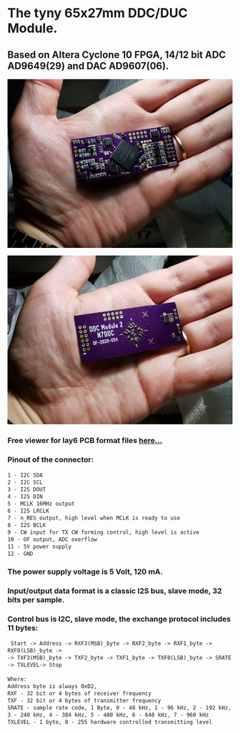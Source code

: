 # The tyny 65x27mm DDC/DUC Module.
## Based on Altera Cyclone 10 FPGA, 14/12 bit ADC AD9649(29) and DAC AD9607(06).

![](https://github.com/Dfinitski/DDC_Module_2/blob/main/module_2_1.jpg)

![](https://github.com/Dfinitski/DDC_Module_2/blob/main/module_2_2.jpg)

### Free viewer for lay6 PCB format files [here...](https://www.electronic-software-shop.com/lng/en/support/free-viewer-software/) 

### Pinout of the connector:
    1 - I2C SDA
    2 - I2C SCL
    3 - I2S DOUT
    4 - I2S DIN
    5 - MCLK 16MHz output
    6 - I2S LRCLK
    7 - n_RES output, high level when MCLK is ready to use 
    8 - I2S BCLK
    9 - CW input for TX CW forming control, high level is active
    10 - OF output, ADC overflow
    11 - 5V power supply
    12 - GND

### The power supply voltage is 5 Volt, 120 mA.

### Input/output data format is a classic I2S bus, slave mode, 32 bits per sample.

### Control bus is I2C, slave mode, the exchange protocol includes 11 bytes:
     Start -> Address -> RXF3(MSB)_byte -> RXF2_byte -> RXF1_byte -> RXF0(LSB)_byte -> 
    -> TXF3(MSB)_byte -> TXF2_byte -> TXF1_byte -> TXF0(LSB)_byte -> SRATE -> TXLEVEL-> Stop

    Where:
    Address byte is always 0xD2,
    RXF - 32 bit or 4 bytes of receiver frequency
    TXF - 32 bit or 4 bytes of transmitter frequency
    SRATE - sample rate code, 1 Byte, 0 - 48 kHz, 1 - 96 kHz, 2 - 192 kHz, 3 - 240 kHz, 4 - 384 kHz, 5 - 480 kHz, 6 - 640 kHz, 7 - 960 kHz
    TXLEVEL - 1 byte, 0 - 255 hardware controlled transmitting level
 
 

